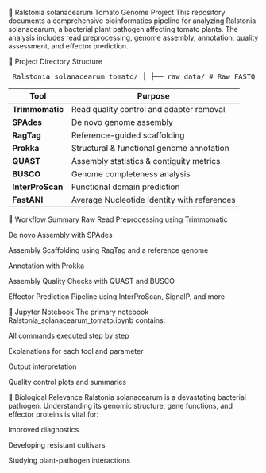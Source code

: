 🧬 Ralstonia solanacearum Tomato Genome Project
This repository documents a comprehensive bioinformatics pipeline for analyzing Ralstonia solanacearum, a bacterial plant pathogen affecting tomato plants. The analysis includes read preprocessing, genome assembly, annotation, quality assessment, and effector prediction.

📁 Project Directory Structure
<pre> Ralstonia_solanacearum_tomato/ │ ├── raw_data/ # Raw FASTQ sequencing files ├── Results/ │ ├── trimmomatic/ # Adapter-trimmed, quality-filtered reads │ ├── spades_assembly/ # SPAdes assembly output │ ├── ragtag_scaffolded_assembly/ # Reference-guided scaffolding │ ├── prokka_annotation/ # Genome annotation by Prokka │ ├── busco/ # BUSCO genome completeness assessment │ ├── quast/ # QUAST assembly metrics │ └── interproscan/ # Functional annotation of proteins │ ├── Code/ # All Jupyter notebooks and scripts │ └── Ralstonia_solanacearum_tomato.ipynb └── README.md # Project overview </pre>

| Tool             | Purpose                                     |
| ---------------- | ------------------------------------------- |
| **Trimmomatic**  | Read quality control and adapter removal    |
| **SPAdes**       | De novo genome assembly                     |
| **RagTag**       | Reference-guided scaffolding                |
| **Prokka**       | Structural & functional genome annotation   |
| **QUAST**        | Assembly statistics & contiguity metrics    |
| **BUSCO**        | Genome completeness analysis                |
| **InterProScan** | Functional domain prediction                |
| **FastANI**      | Average Nucleotide Identity with references |


🧪 Workflow Summary
Raw Read Preprocessing using Trimmomatic

De novo Assembly with SPAdes

Assembly Scaffolding using RagTag and a reference genome

Annotation with Prokka

Assembly Quality Checks with QUAST and BUSCO

Effector Prediction Pipeline using InterProScan, SignalP, and more


📓 Jupyter Notebook
The primary notebook Ralstonia_solanacearum_tomato.ipynb contains:

All commands executed step by step

Explanations for each tool and parameter

Output interpretation

Quality control plots and summaries

🔬 Biological Relevance
Ralstonia solanacearum is a devastating bacterial pathogen. Understanding its genomic structure, gene functions, and effector proteins is vital for:

Improved diagnostics

Developing resistant cultivars

Studying plant-pathogen interactions


